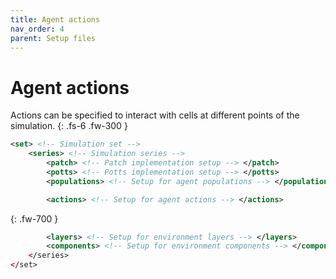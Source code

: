 ```yaml
---
title: Agent actions
nav_order: 4
parent: Setup files
---
```


# Agent actions

Actions can be specified to interact with cells at different points of the
simulation.
{: .fs-6 .fw-300 }

```xml
<set> <!-- Simulation set -->
    <series> <!-- Simulation series -->
        <patch> <!-- Patch implementation setup --> </patch>
        <potts> <!-- Potts implementation setup --> </potts>
        <populations> <!-- Setup for agent populations --> </populations>
```

```xml
        <actions> <!-- Setup for agent actions --> </actions>
```
{: .fw-700 }

```xml
        <layers> <!-- Setup for environment layers --> </layers>
        <components> <!-- Setup for environment components --> </components>
    </series>
</set>
```
